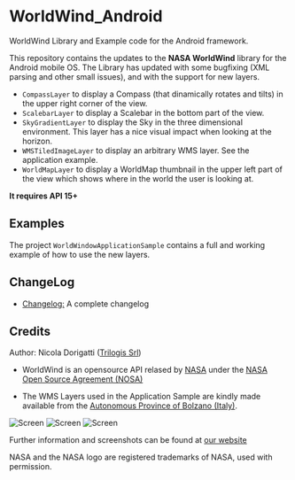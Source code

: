 WorldWind_Android
=================

WorldWind Library and Example code for the Android framework.

This repository contains the updates to the **NASA WorldWind** library for the Android mobile OS.
The Library has updated with some bugfixing (XML parsing and other small issues), and with the support for new layers.

*  `CompassLayer` to display a Compass (that dinamically rotates and tilts) in the upper right corner of the view.
*  `ScalebarLayer` to display a Scalebar in the bottom part of the view.
*  `SkyGradientLayer` to display the Sky in the three dimensional environment. This layer has a nice visual impact when looking at the horizon.
*  `WMSTiledImageLayer` to display an arbitrary WMS layer. See the application example.
*  `WorldMapLayer` to display a WorldMap thumbnail in the upper left part of the view which shows where in the world the user is looking at.

**It requires API 15+**

## Examples

The project `WorldWindowApplicationSample` contains a full and working example of how to use the new layers.

ChangeLog
-------

* [Changelog:](https://github.com/TrilogisIT/WorldWind_Android/tree/master/CHANGELOG.md) A complete changelog


Credits
-------

Author: Nicola Dorigatti ([Trilogis Srl](http://www.trilogis.it))

* WorldWind is an opensource API relased by [NASA](http://www.nasa.gov/) under the [NASA Open Source Agreement (NOSA)](http://worldwind.arc.nasa.gov/worldwind-nosa-1.3.html)

* The WMS Layers used in the Application Sample are kindly made available from the [Autonomous Province of Bolzano (Italy)](http://www.provincia.bz.it/aprov/amministrazione/default.asp).

![Screen](http://www.trilogis.it/wp-content/uploads/2013/07/logo_ufficiale-e1375429066884.png)
![Screen](http://www.nasa.gov/sites/all/themes/custom/NASAOmegaHTML5/images/nasa-logo.png)
![Screen](http://www.provinz.bz.it/de/css/img/aprov_full.png)

Further information and screenshots can be found at [our website](http://www.trilogis.it/?portfolio=3ddroid&lang=en)

NASA and the NASA logo are registered trademarks of NASA, used with permission.
